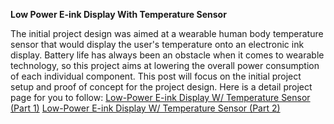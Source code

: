 **Low Power E-ink Display With Temperature Sensor**

The initial project design was aimed at a wearable human body temperature sensor that would display the user's temperature onto an electronic ink display. Battery life has always been an obstacle when it comes to wearable technology, so this project aims at lowering the overall power consumption of each individual component. This post will focus on the initial project setup and proof of concept for the project design.
Here is a detail project page for you to follow:
[Low-Power E-ink Display W/ Temperature Sensor (Part 1)](https://www.hackster.io/169209/low-power-e-ink-display-w-temperature-sensor-part-1-8d2500)
[Low-Power E-ink Display W/ Temperature Sensor (Part 2)](https://www.hackster.io/172196/human-body-temperature-to-e-ink-display-part-2-160940)

